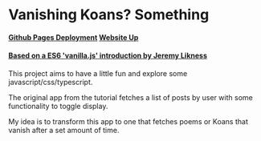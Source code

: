 # Vanishing Koans? Something 

#### [Github Pages Deployment](https://airbr.github.io/vanillajsapp/) [Website Up](https://img.shields.io/website-up-down-green-red/http/shields.io.svg)


#### [Based on a ES6 'vanilla.js' introduction by Jeremy Likness ](https://dev.to/jeremylikness/vanilla-js-getting-started-1e3j)

This project aims to have a little fun and explore some javascript/css/typescript.

The original app from the tutorial fetches a list of posts by user with some functionality to toggle display. 

My idea is to transform this app to one that fetches poems or Koans that vanish after a set amount of time.

